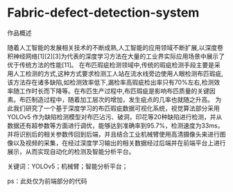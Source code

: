 # Fabric-defect-detection-system
作品概述

随着人工智能的发展相关技术的不断成熟,人工智能的应用领域不断扩展,以深度卷积神经网络[1][2][3]为代表的深度学习方法在大量的工业界实际应用场景中展示了优于传统方法的性能[11]。
在布匹瑕疵检测领域中,传统的瑕疵检测手段主要是采用人工检测的方式,这种方式要求检测工人站在流水线旁边使用人眼检测布匹瑕疵,该方法存在诸多缺陷,如检测效率低下,漏检率高瑕疵检出率只有70%左右,检测效率随工作时长而下降等。在布匹生产过程中,布匹瑕疵是影响布匹质量的关键因素。布匹制造过程中，随着加工层次的增加，发生疵点的几率也就随之升高。
为此我们研究了一个基于深度学习的布匹瑕疵数据可视化系统，视觉算法部分采用YOLOv5 作为缺陷检测模型对布匹沾污、破洞，印花等20种缺陷进行检测，并从数据还有超参数等方面进行调优，能够达到准确率到95.7%，检测速度为33ms，并将识别后的相关参数传回到后端，并且结合工业机械臂使用高清摄像头来进行图像以及视频的采集，在经过深度学习输出的相关数据经过后端并在前端平台上进行展示，从而实现自动化的检测及智能分析平台。

关键词：YOLOv5；机械臂；智能分析平台；

ps：此处仅为前端部分的代码
